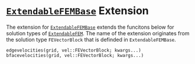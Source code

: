 # [`ExtendableFEMBase`](https://github.com/chmerdon/ExtendableFEMBase.jl/) Extension

The extension for [`ExtendableFEMBase`](https://github.com/chmerdon/ExtendableFEMBase.jl/) extends the funcitons below for solution types of [`ExtendableFEM`](https://github.com/chmerdon/ExtendableFEM.jl/).
The name of the extension originates from the solution type `FEVectorBlock` that is definded in `ExtendableFEMBase`.

```@docs
edgevelocities(grid, vel::FEVectorBlock; kwargs...)
bfacevelocities(grid, vel::FEVectorBlock; kwargs...)
```
